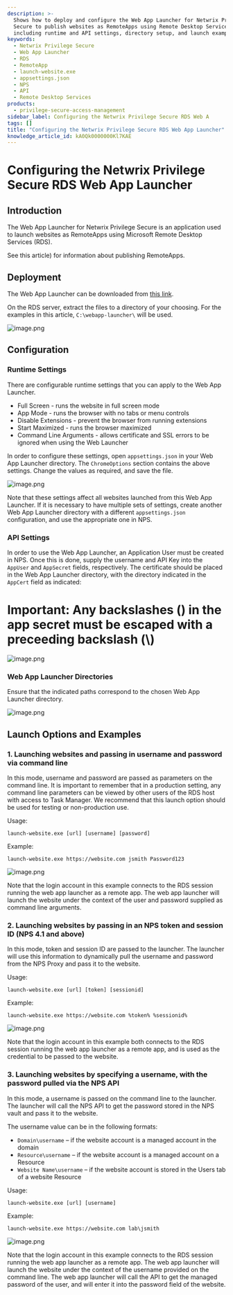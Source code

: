 ```yaml
---
description: >-
  Shows how to deploy and configure the Web App Launcher for Netwrix Privilege
  Secure to publish websites as RemoteApps using Remote Desktop Services,
  including runtime and API settings, directory setup, and launch examples.
keywords:
  - Netwrix Privilege Secure
  - Web App Launcher
  - RDS
  - RemoteApp
  - launch-website.exe
  - appsettings.json
  - NPS
  - API
  - Remote Desktop Services
products:
  - privilege-secure-access-management
sidebar_label: Configuring the Netwrix Privilege Secure RDS Web A
tags: []
title: "Configuring the Netwrix Privilege Secure RDS Web App Launcher"
knowledge_article_id: kA0Qk0000000Kl7KAE
---
```


# Configuring the Netwrix Privilege Secure RDS Web App Launcher

## Introduction
The Web App Launcher for Netwrix Privilege Secure is an application used to launch websites as RemoteApps using Microsoft Remote Desktop Services (RDS).

See this article) for information about publishing RemoteApps.

## Deployment
The Web App Launcher can be downloaded from [this link](https://dl.netwrix.com/additional/WebAppLauncher.zip).

On the RDS server, extract the files to a directory of your choosing. For the examples in this article, `C:\webapp-launcher\` will be used.

![image.png](images/ka0Qk0000001EP7_00N0g000004CA0p_0EMQk000001tL01.png)

## Configuration

### Runtime Settings
There are configurable runtime settings that you can apply to the Web App Launcher.

- Full Screen - runs the website in full screen mode
- App Mode - runs the browser with no tabs or menu controls
- Disable Extensions - prevent the browser from running extensions
- Start Maximized - runs the browser maximized
- Command Line Arguments - allows certificate and SSL errors to be ignored when using the Web Launcher

In order to configure these settings, open `appsettings.json` in your Web App Launcher directory. The `ChromeOptions` section contains the above settings. Change the values as required, and save the file.

![image.png](images/ka0Qk0000001EP7_00N0g000004CA0p_0EMQk000001tH7k.png)

Note that these settings affect all websites launched from this Web App Launcher. If it is necessary to have multiple sets of settings, create another Web App Launcher directory with a different `appsettings.json` configuration, and use the appropriate one in NPS.

### API Settings
In order to use the Web App Launcher, an Application User must be created in NPS. Once this is done, supply the username and API Key into the `AppUser` and `AppSecret` fields, respectively. The certificate should be placed in the Web App Launcher directory, with the directory indicated in the `AppCert` field as indicated:

# Important: Any backslashes (\) in the app secret must be escaped with a preceeding backslash (\\)

![image.png](images/ka0Qk0000001EP7_00N0g000004CA0p_0EMQk000001tPOb.png)

### Web App Launcher Directories
Ensure that the indicated paths correspond to the chosen Web App Launcher directory.

![image.png](images/ka0Qk0000001EP7_00N0g000004CA0p_0EMQk000001tlXC.png)

## Launch Options and Examples

### 1. Launching websites and passing in username and password via command line
In this mode, username and password are passed as parameters on the command line. It is important to remember that in a production setting, any command line parameters can be viewed by other users of the RDS host with access to Task Manager. We recommend that this launch option should be used for testing or non-production use.

Usage:

```
launch-website.exe [url] [username] [password]
```

Example:

```
launch-website.exe https://website.com jsmith Password123
```

![image.png](images/ka0Qk0000001EP7_00N0g000004CA0p_0EMQk000001tMXD.png)

Note that the login account in this example connects to the RDS session running the web app launcher as a remote app. The web app launcher will launch the website under the context of the user and password supplied as command line arguments.

### 2. Launching websites by passing in an NPS token and session ID (NPS 4.1 and above)
In this mode, token and session ID are passed to the launcher. The launcher will use this information to dynamically pull the username and password from the NPS Proxy and pass it to the website.

Usage:

```
launch-website.exe [url] [token] [sessionid]
```

Example:

```
launch-website.exe https://website.com %token% %sessionid%
```

![image.png](images/ka0Qk0000001EP7_00N0g000004CA0p_0EMQk000001tOSX.png)

Note that the login account in this example both connects to the RDS session running the web app launcher as a remote app, and is used as the credential to be passed to the website.

### 3. Launching websites by specifying a username, with the password pulled via the NPS API
In this mode, a username is passed on the command line to the launcher. The launcher will call the NPS API to get the password stored in the NPS vault and pass it to the website.

The username value can be in the following formats:
- `Domain\username` – if the website account is a managed account in the domain
- `Resource\username` – if the website account is a managed account on a Resource
- `Website Name\username` – if the website account is stored in the Users tab of a website Resource

Usage:

```
launch-website.exe [url] [username]
```

Example:

```
launch-website.exe https://website.com lab\jsmith
```

![image.png](images/ka0Qk0000001EP7_00N0g000004CA0p_0EMQk000001tLo2.png)

Note that the login account in this example connects to the RDS session running the web app launcher as a remote app. The web app launcher will launch the website under the context of the username provided on the command line. The web app launcher will call the API to get the managed password of the user, and will enter it into the password field of the website.
